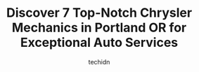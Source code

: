 ---
layout: ampstory
image: https://images.unsplash.com/photo-1632275227519-5a515f53272d?ixlib=rb-4.0.3&ixid=MnwxMjA3fDB8MHxwaG90by1wYWdlfHx8fGVufDB8fHx8&auto=format&fit=crop&w=640&h=853&q=80
author: techidn
featured: false
description: Searching for the finest Chrysler Mechanic in Portland OR, USA? Look no further than the 7 best Chrysler Mechanic in the area, where youll find a team of highly qualified professionals read
title: Discover 7 Top-Notch Chrysler Mechanics in Portland OR for Exceptional Auto Services
cover:
   title: Discover 7 Top-Notch Chrysler Mechanics in Portland OR for Exceptional Auto Services
   subtitle: Rickpate
   background: https://images.unsplash.com/photo-1632275227519-5a515f53272d?ixlib=rb-4.0.3&ixid=MnwxMjA3fDB8MHxwaG90by1wYWdlfHx8fGVufDB8fHx8&auto=format&fit=crop&w=640&h=853&q=80

pages: 
 - layout: thirds
   top: <h1>#1 AG Automotive</h1>
   bottom: "<p>I have owned my truck since it was new in 2007. My first time using AG Automotive was like a breath of fresh air. Excellent customer service. Knowledgeable personnel. Exc</p>"
   background: https://www.knot35.com/toplist/wp-content/uploads/2023/06/best-chrysler-mechanic-1-in-portland-or-1685833843.jpeg
   backgroundblur: true
 - layout: thirds
   top: <h1>#2 Arthurs Automotive</h1>
   bottom: "<p>8804 SE Stark St, Portland, OR 97216, United States</p>"
   background: https://www.knot35.com/toplist/wp-content/uploads/2023/06/best-chrysler-mechanic-2-in-portland-or-1685833843.jpeg
   cta:
      link: https://www.knot35.com/toplist/discover-7-top-notch-chrysler-mechanics-in-portland-or-for-exceptional-auto-services/
      text: Discover 7 Top-Notch Chrysler Mechanics in Portland OR for Exceptional Auto Services
 - layout: thirds
   top: <h1>#3 Mickeys Automotive Services</h1>
   bottom: "<p>6115 NE Holladay St, Portland, OR 97213, United States</p>"
   background: https://www.knot35.com/toplist/wp-content/uploads/2023/06/best-chrysler-mechanic-3-in-portland-or-1685833843.jpeg
   cta:
      link: https://www.knot35.com/toplist/discover-7-top-notch-chrysler-mechanics-in-portland-or-for-exceptional-auto-services/
      text: Discover 7 Top-Notch Chrysler Mechanics in Portland OR for Exceptional Auto Services
 - layout: thirds
   top: <h1>#4 Expert Auto Repair</h1>
   bottom: "<p>7633 SE Powell Blvd, Portland, OR 97206, United States</p>"
   background: https://images.unsplash.com/photo-1534312527009-56c7016453e6?ixlib=rb-4.0.3&ixid=MnwxMjA3fDB8MHxwaG90by1wYWdlfHx8fGVufDB8fHx8&auto=format&fit=crop&w=640&h=853&q=80
   cta:
      link: https://www.knot35.com/toplist/discover-7-top-notch-chrysler-mechanics-in-portland-or-for-exceptional-auto-services/
      text: Discover 7 Top-Notch Chrysler Mechanics in Portland OR for Exceptional Auto Services
 - layout: thirds
   top: <h1>#5 German Formula Auto Repair</h1>
   bottom: "<p>100 NE 11th Ave, Portland, OR 97232, United States</p>"
   background: https://images.unsplash.com/photo-1567095761054-7a02e69e5c43?ixlib=rb-4.0.3&ixid=MnwxMjA3fDB8MHxwaG90by1wYWdlfHx8fGVufDB8fHx8&auto=format&fit=crop&w=640&h=853&q=80
   cta:
      link: https://www.knot35.com/toplist/discover-7-top-notch-chrysler-mechanics-in-portland-or-for-exceptional-auto-services/
      text: Discover 7 Top-Notch Chrysler Mechanics in Portland OR for Exceptional Auto Services
 - layout: thirds
   top: <h1>#6 Jays Garage</h1>
   bottom: "<p>734 SE 7th Ave, Portland, OR 97214, United States</p>"
   background: https://images.unsplash.com/photo-1489694553447-4c9339da310d?ixlib=rb-4.0.3&ixid=MnwxMjA3fDB8MHxwaG90by1wYWdlfHx8fGVufDB8fHx8&auto=format&fit=crop&w=640&h=853&q=80
   cta:
      link: https://www.knot35.com/toplist/discover-7-top-notch-chrysler-mechanics-in-portland-or-for-exceptional-auto-services/
      text: Discover 7 Top-Notch Chrysler Mechanics in Portland OR for Exceptional Auto Services
 - layout: thirds
   top: <h1>#7 GER-BROCK AUTOMOTIVE</h1>
   bottom: "<p>2225 N Killingsworth St, Portland, OR 97217, United States</p>"
   background: https://images.unsplash.com/photo-1595364397663-fca4f075d796?ixlib=rb-4.0.3&ixid=MnwxMjA3fDB8MHxwaG90by1wYWdlfHx8fGVufDB8fHx8&auto=format&fit=crop&w=640&h=853&q=80
   cta:
      link: https://www.knot35.com/toplist/discover-7-top-notch-chrysler-mechanics-in-portland-or-for-exceptional-auto-services/
      text: Discover 7 Top-Notch Chrysler Mechanics in Portland OR for Exceptional Auto Services
 - layout: thirds
   middle: Continue reading...
   background: https://images.unsplash.com/photo-1489648022186-8f49310909a0?ixlib=rb-4.0.3&ixid=MnwxMjA3fDB8MHxwaG90by1wYWdlfHx8fGVufDB8fHx8&auto=format&fit=crop&w=640&h=853&q=80
   cta:
      link: https://www.knot35.com/toplist/discover-7-top-notch-chrysler-mechanics-in-portland-or-for-exceptional-auto-services/
      text: Discover 7 Top-Notch Chrysler Mechanics in Portland OR for Exceptional Auto Services
      
---